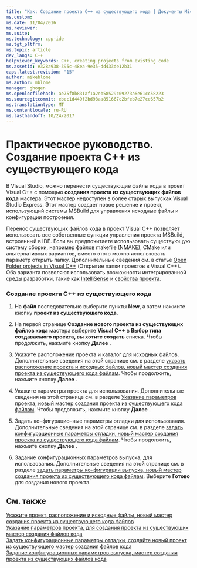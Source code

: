 ```yaml
---
title: "Как: Создание проекта C++ из существующего кода | Документы Microsoft"
ms.custom: 
ms.date: 11/04/2016
ms.reviewer: 
ms.suite: 
ms.technology: cpp-ide
ms.tgt_pltfrm: 
ms.topic: article
dev_langs: C++
helpviewer_keywords: C++, creating projects from existing code
ms.assetid: e328a938-395c-48ea-9e35-dd433de12b31
caps.latest.revision: "15"
author: mikeblome
ms.author: mblome
manager: ghogen
ms.openlocfilehash: ae75f8b831af1a2eb58529c09273a6e61cc58223
ms.sourcegitcommit: ebec1d449f2bd98aa851667c2bfeb7e27ce657b2
ms.translationtype: MT
ms.contentlocale: ru-RU
ms.lasthandoff: 10/24/2017
---
```

# <a name="how-to-create-a-c-project-from-existing-code"></a>Практическое руководство. Создание проекта C++ из существующего кода

В Visual Studio, можно перенести существующие файлы кода в проект Visual C++ с помощью **создания проекта из существующих файлов кода** мастера. Этот мастер недоступен в более старых выпусках Visual Studio Express. Этот мастер создает новое решение и проект, использующий системы MSBuild для управления исходные файлы и конфигурации построения.  
  
Перенос существующих файлов кода в проект Visual C++ позволяет использовать все собственные функции управления проекта MSBuild, встроенный в IDE. Если вы предпочитаете использовать существующую систему сборки, например файлов makefile (NMAKE), CMake или альтернативных вариантов, вместо этого можно использовать параметр открыть папку. Дополнительные сведения см. в статье [Open Folder projects in Visual C++](../ide/non-msbuild-projects.md) (Открытие папки проектов в Visual C++). Оба варианта позволяют использовать возможности интегрированной среды разработки, такие как [IntelliSense](/visualstudio/ide/using-intellisense) и [свойства проекта](../ide/working-with-project-properties.md).  
  
### <a name="to-create-a-c-project-from-existing-code"></a>Создание проекта C++ из существующего кода  
  
1.  На **файл** последовательно выберите пункты **New**, а затем нажмите кнопку **проект из существующего кода**.  
  
1.  На первой странице **Создание нового проекта из существующих файлов кода** мастера выберите **Visual C++** в **Выбор типа создаваемого проекта, вы хотите создать** списка. Чтобы продолжить, нажмите кнопку **Далее** . 
  
1.  Укажите расположение проекта и каталог для исходных файлов. Дополнительные сведения на этой странице см. в разделе [указать расположение проекта и исходных файлов, новый мастер создания проекта из существующего кода файлам](../ide/specify-project-location-and-source-files.md). Чтобы продолжить, нажмите кнопку **Далее** .  
  
1.  Укажите параметры проекта для использования. Дополнительные сведения на этой странице см. в разделе [Указание параметров проекта, новый мастер создания проекта из существующего кода файлам](../ide/specify-project-settings-create-new-project-from-existing-code-files-wizard.md). Чтобы продолжить, нажмите кнопку **Далее** .  

1.  Задать конфигурационные параметры отладки для использования. Дополнительные сведения на этой странице см. в разделе [задать конфигурационные параметры отладки, новый мастер создания проекта из существующего кода файлам](../ide/specify-debug-configuration-settings.md). Чтобы продолжить, нажмите кнопку **Далее** .  

1.  Задание конфигурационных параметров выпуска, для использования. Дополнительные сведения на этой странице см. в разделе [задать параметры конфигурации выпуска, новый мастер создания проекта из существующего кода файлам](../ide/specify-release-configuration.md). Выберите **Готово** для создания нового проекта.  
  
## <a name="see-also"></a>См. также  

[Укажите проект, расположение и исходные файлы, новый мастер создания проекта из существующего кода файлов](../ide/specify-project-location-and-source-files.md)   
[Указание параметров проекта, для создания проекта из существующих мастер создания файлов кода](../ide/specify-project-settings-create-new-project-from-existing-code-files-wizard.md)   
[Задать конфигурационные параметры отладки, создайте новый проект из существующего мастер создания файлов кода](../ide/specify-debug-configuration-settings.md)   
[Задание конфигурационных параметров выпуска, мастер создания проекта из существующих файлов кода](../ide/specify-release-configuration.md)